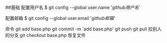##基础
配置用户名
$ git config --global user.name '*github用户名*'

配置邮箱
$ git config --global user.email '*github邮箱*'

命令
git add base.php
git commit -m 'add base.php'
git push
git pull 拉别人的分支
git checkout base.php 恢复文件